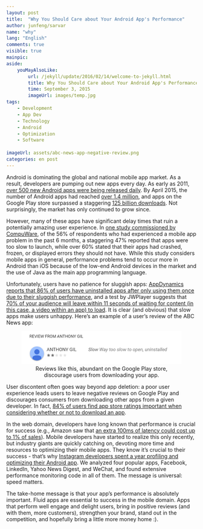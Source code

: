 ```yaml
---
layout: post
title:  "Why You Should Care about Your Android App's Performance"
author: junfeng/sarvar
name: "why"
lang: "English"
comments: true
visible: true
mainpic:
aside:
    youMayAlsoLike:
        url: /jekyll/update/2016/02/14/welcome-to-jekyll.html
        title: Why You Should Care about Your Android App's Performance
        time: September 3, 2015
        imageUrl: images/temp.jpg
tags:
    - Development
    - App Dev
    - Technology
    - Android
    - Optimization
    - Software

imageUrl: assets/abc-news-app-negative-review.png
categories: en post
---
```


Android is dominating the global and national mobile app market. As a
result, developers are pumping out new apps every day. As early as 2011,
[over 500 new Android apps were being released
daily](http://www.nytimes.com/2011/12/12/technology/one-million-apps-and-counting.html). By
April 2015, the number of Android apps had reached [over 1.4
million](http://www.appbrain.com/stats/number-of-android-apps), and apps
on the Google Play store surpassed a staggering [125 billion
downloads](https://blog.gallop.io/the-2015-edition-app-store-vs-google-play-store/). Not
surprisingly, the market has only continued to grow since.

However, many of these apps have significant delay times that ruin a
potentially amazing user experience. In [one study commissioned by
CompuWare](https://info.dynatrace.com/rs/compuware/images/Mobile_App_Survey_Report.pdf),
of the 56% of respondents who had experienced a mobile app problem in the
past 6 months, a staggering 47% reported that apps were too slow to
launch, while over 60% stated that their apps had crashed, frozen, or
displayed errors they should not have.  While this study considers mobile
apps in general, performance problems tend to occur more in Android than
iOS because of the low-end Android devices in the market and the use of
Java as the main app programming language.

Unfortunately, users have no patience for sluggish apps: [AppDynamics
reports that 86% of users have uninstalled apps after only using them once
due to their sluggish
performance](http://www.appdynamics.com/media/uploaded-files/1425406960/app-attention-span-research-report-1.pdf), and a test by JWPlayer suggests that [70% of your audience will leave within 11 seconds of waiting for content (in this case, a video within an app) to load](http://www.jwplayer.com/blog/improving-hls-android-sdk-1-2/). It is clear (and obvious) that slow apps make users unhappy. Here’s an example of a user’s review of the ABC News app:

<figure><a
href="https://play.google.com/store/apps/details?id=com.abc.abcnews&reviewId=Z3A6QU9xcFRPRWZjREFaM3hwdFpSWVZWeUh0TXdJZU9uZ21YWlVYRVpRWUl2aG95SEhFZGQtVWZaTG1jeUNFU19TcUplS1hKaHVXeThVN2p4ZWVoWVprWmxN"><img
src="/assets/abc-news-app-negative-review.png" alt="ABC
News app negative review"></a><figcaption style="text-align: center">
Reviews like this, abundant on the Google Play store, discourage users
from downloading your app. </figcaption></figure>

User discontent often goes way beyond app deletion: a poor user experience
leads users to leave negative reviews on Google Play and discourages
consumers from downloading other apps from a given developer.  In fact,
[84% of users find app store ratings important when considering whether or
not to download an
app](https://info.dynatrace.com/rs/compuware/images/Mobile_App_Survey_Report.pdf).

In the web domain, developers have long known that performance is crucial
for success (e.g., Amazon saw that [an extra 100ms of latency could cost
up to 1% of
sales](http://highscalability.com/latency-everywhere-and-it-costs-you-sales-how-crush-it)). Mobile
developers have started to realize this only recently, but industry giants
are quickly catching on, devoting more time and resources to optimizing
their mobile apps.  They know it’s crucial to their success - that’s why
[Instagram developers spent a year profiling and optimizing their Android
app](http://instagram-engineering.tumblr.com/post/97740520316/betterandroid).
We analyzed four popular apps, Facebook, LinkedIn, Yahoo News Digest, and
WeChat, and found extensive performance monitoring code in all of
them. The message is universal: speed matters.

The take-home message is that your app’s performance is absolutely
important.  Fluid apps are essential to success in the mobile domain. Apps
that perform well engage and delight users, bring in positive reviews (and
with them, more customers), strengthen your brand, stand out in the
competition, and hopefully bring a little more money home :).
